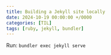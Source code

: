 ```yaml
---
title: Building a Jekyll site locally
date: 2024-10-19 00:00:00 +/0000
categories: [TIL]
tags: [ruby, jekyll, bundler]
---
```


Run:
`bundler exec jekyll serve`
